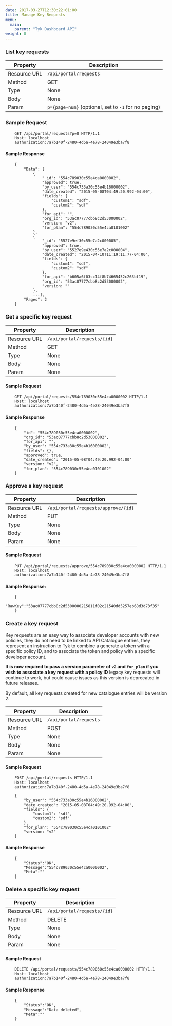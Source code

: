 ```yaml
---
date: 2017-03-27T12:30:22+01:00
title: Manage Key Requests
menu:
  main:
    parent: "Tyk Dashboard API"
weight: 8 
---
```


### List key requests

| **Property** | **Description**                                      |
| ------------ | ---------------------------------------------------- |
| Resource URL | `/api/portal/requests`                               |
| Method       | GET                                                  |
| Type         | None                                                 |
| Body         | None                                                 |
| Param        | `p={page-num}` (optional, set to `-1` for no paging) |

### Sample Request

```
    GET /api/portal/requests?p=0 HTTP/1.1
    Host: localhost
    authorization:7a7b140f-2480-4d5a-4e78-24049e3ba7f8
```

#### Sample Response

```
    {
        "Data": [
            {
                "_id": "554c789030c55e4ca0000002",
                "approved": true,
                "by_user": "554c733a30c55e4b16000002",
                "date_created": "2015-05-08T04:49:20.992-04:00",
                "fields": {
                    "custom1": "sdf",
                    "custom2": "sdf"
                },
                "for_api": "",
                "org_id": "53ac07777cbb8c2d53000002",
                "version: "v2",
                "for_plan": "554c789030c55e4ca0101002"
            },
            {
                "_id": "5527e9ef30c55e7a2c000005",
                "approved": true,
                "by_user": "5527e9e430c55e7a2c000004",
                "date_created": "2015-04-10T11:19:11.77-04:00",
                "fields": {
                    "custom1": "sdf",
                    "custom2": "sdf"
                },
                "for_api": "b605a6f03cc14f8b74665452c263bf19",
                "org_id": "53ac07777cbb8c2d53000002",
                "version: ""
            },
            ...],
        "Pages": 2
    }
```

### Get a specific key request

| **Property** | **Description**             |
| ------------ | --------------------------- |
| Resource URL | `/api/portal/requests/{id}` |
| Method       | GET                         |
| Type         | None                        |
| Body         | None                        |
| Param        | None                        |

#### Sample Request

```
    GET /api/portal/requests/554c789030c55e4ca0000002 HTTP/1.1
    Host: localhost
    authorization:7a7b140f-2480-4d5a-4e78-24049e3ba7f8
```

#### Sample Response

```
    {
        "id": "554c789030c55e4ca0000002",
        "org_id": "53ac07777cbb8c2d53000002",
        "for_api": "",
        "by_user": "554c733a30c55e4b16000002",
        "fields": {},
        "approved": true,
        "date_created": "2015-05-08T04:49:20.992-04:00"
        "version: "v2",
        "for_plan": "554c789030c55e4ca0101002"
    }
```

### Approve a key request

| **Property** | **Description**                     |
| ------------ | ----------------------------------- |
| Resource URL | `/api/portal/requests/approve/{id}` |
| Method       | PUT                                 |
| Type         | None                                |
| Body         | None                                |
| Param        | None                                |

#### Sample Request

```
    PUT /api/portal/requests/approve/554c789030c55e4ca0000002 HTTP/1.1
    Host: localhost
    authorization:7a7b140f-2480-4d5a-4e78-24049e3ba7f8
```

#### Sample Response:

```
    {
        "RawKey":"53ac07777cbb8c2d5300000215811f02c21540dd5257eb68d3d73f35"
    }
```

### Create a key request

Key requests are an easy way to associate developer accounts with new policies, they do not need to be linked to API Catalogue entries, they represent an instruction to Tyk to combine a generate a token with a specific policy ID, and to associate the token and policy with a specific developer account.

**It is now required to pass a version parameter of `v2` and `for_plan` if you wish to associate a key request with a policy ID** legacy key requests will continue to work, but could cause issues as this version is deprecated in future releases.

By default, all key requests created for new catalogue entries will be version 2.

| **Property** | **Description**        |
| ------------ | ---------------------- |
| Resource URL | `/api/portal/requests` |
| Method       | POST                   |
| Type         | None                   |
| Body         | None                   |
| Param        | None                   |

#### Sample Request

```
    POST /api/portal/requests HTTP/1.1
    Host: localhost
    authorization:7a7b140f-2480-4d5a-4e78-24049e3ba7f8
    
    {
        "by_user": "554c733a30c55e4b16000002",
        "date_created": "2015-05-08T04:49:20.992-04:00",
        "fields": {
            "custom1": "sdf",
            "custom2": "sdf"
        },
        "for_plan": "554c789030c55e4ca0101002"
        "version: "v2"
    }
```

#### Sample Response

```
    {
        "Status":"OK",
        "Message":"554c789030c55e4ca0000002",
        "Meta":""
    }
```

### Delete a specific key request

| **Property** | **Description**             |
| ------------ | --------------------------- |
| Resource URL | `/api/portal/requests/{id}` |
| Method       | DELETE                      |
| Type         | None                        |
| Body         | None                        |
| Param        | None                        |

#### Sample Request

```
    DELETE /api/portal/requests/554c789030c55e4ca0000002 HTTP/1.1
    Host: localhost
    authorization:7a7b140f-2480-4d5a-4e78-24049e3ba7f8
```

#### Sample Response

```
    {
        "Status":"OK",
        "Message":"Data deleted",
        "Meta":""
    }
```

